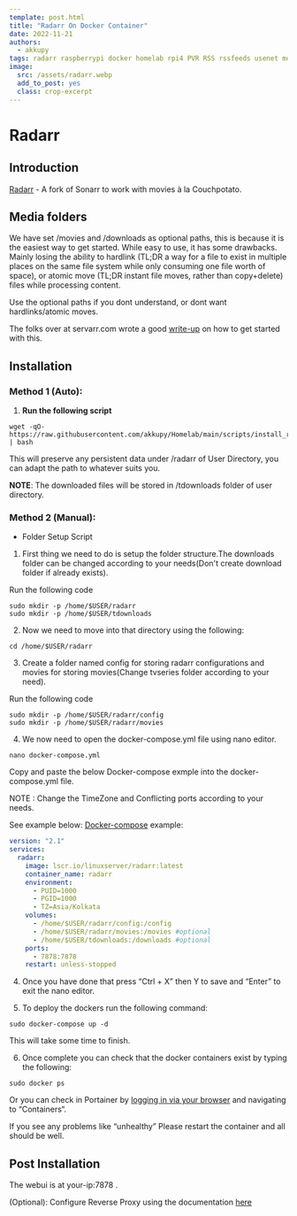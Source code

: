 ```yaml
---
template: post.html
title: "Radarr On Docker Container"
date: 2022-11-21
authors:
  - akkupy
tags: radarr raspberrypi docker homelab rpi4 PVR RSS rssfeeds usenet movies
image:
  src: /assets/radarr.webp
  add_to_post: yes
  class: crop-excerpt
---
```

# Radarr

## Introduction

[Radarr](https://github.com/Radarr/Radarr) - A fork of Sonarr to work with movies à la Couchpotato.

## Media folders

We have set /movies and /downloads as optional paths, this is because it is the easiest way to get started. While easy to use, it has some drawbacks. Mainly losing the ability to hardlink (TL;DR a way for a file to exist in multiple places on the same file system while only consuming one file worth of space), or atomic move (TL;DR instant file moves, rather than copy+delete) files while processing content.

Use the optional paths if you dont understand, or dont want hardlinks/atomic moves.

The folks over at servarr.com wrote a good [write-up](https://wiki.servarr.com/docker-guide#consistent-and-well-planned-paths) on how to get started with this.

## Installation

### Method 1 (Auto):

1. **Run the following script**

```
wget -qO- https://raw.githubusercontent.com/akkupy/Homelab/main/scripts/install_radarr.sh | bash
```

This will preserve any persistent data under /radarr of User Directory, you can adapt the path to whatever suits you.

**NOTE**: The downloaded files will be stored in /tdownloads folder of user directory.

### Method 2 (Manual):

* Folder Setup Script

1. First thing we need to do is setup the folder structure.The downloads folder can be changed according to your needs(Don't create download folder if already exists).

Run the following code
```
sudo mkdir -p /home/$USER/radarr
sudo mkdir -p /home/$USER/tdownloads
```

2. Now we need to move into that directory using the following:

```
cd /home/$USER/radarr
```
3. Create a folder named config for storing radarr configurations and movies for storing movies(Change tvseries folder according to your need).

Run the following code
```
sudo mkdir -p /home/$USER/radarr/config
sudo mkdir -p /home/$USER/radarr/movies
```
4. We now need to open the docker-compose.yml file using nano editor.

```
nano docker-compose.yml
```
Copy and paste the below Docker-compose exmple into the docker-compose.yml file.

NOTE : Change the TimeZone and Conflicting ports according to your needs.

See example below:
[Docker-compose](https://docs.docker.com/compose/install/) example:

```yaml
version: "2.1"
services:
  radarr:
    image: lscr.io/linuxserver/radarr:latest
    container_name: radarr
    environment:
      - PUID=1000
      - PGID=1000
      - TZ=Asia/Kolkata
    volumes:
      - /home/$USER/radarr/config:/config
      - /home/$USER/radarr/movies:/movies #optional
      - /home/$USER/tdownloads:/downloads #optional
    ports:
      - 7878:7878
    restart: unless-stopped
```
4. Once you have done that press “Ctrl + X” then Y to save and “Enter” to exit the nano editor.

5. To deploy the dockers run the following command:

```
sudo docker-compose up -d
```

This will take some time to finish.

6. Once complete you can check that the docker containers exist by typing the following:

```
sudo docker ps
```

Or you can check in Portainer by [logging in via your browser](https://github.com/akkupy/Homelab#login-to-portainer) and navigating to “Containers“.

If you see any problems like “unhealthy” Please restart the container and all should be well.

## Post Installation

The webui is at your-ip:7878 .

(Optional): Configure Reverse Proxy using the documentation [here](https://github.com/akkupy/Homelab/blob/main/docs/nginx_proxy_manager.md#first-proxy-host-setup)